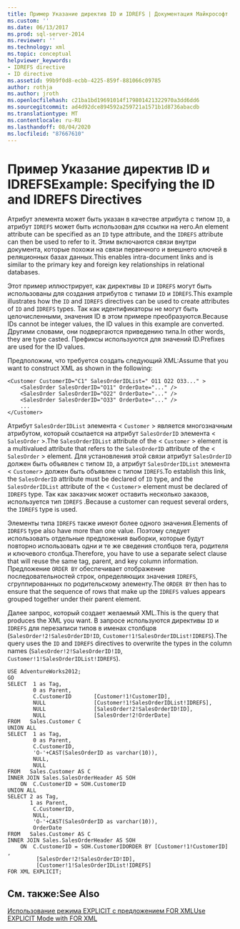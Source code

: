 ```yaml
---
title: Пример Указание директив ID и IDREFS | Документация Майкрософт
ms.custom: ''
ms.date: 06/13/2017
ms.prod: sql-server-2014
ms.reviewer: ''
ms.technology: xml
ms.topic: conceptual
helpviewer_keywords:
- IDREFS directive
- ID directive
ms.assetid: 99b9f0d8-ecbb-4225-859f-881066c09785
author: rothja
ms.author: jroth
ms.openlocfilehash: c21ba1bd19691014f179801421322970a3dd6dd6
ms.sourcegitcommit: ad4d92dce894592a259721a1571b1d8736abacdb
ms.translationtype: MT
ms.contentlocale: ru-RU
ms.lasthandoff: 08/04/2020
ms.locfileid: "87667610"
---
```

# <a name="example-specifying-the-id-and-idrefs-directives"></a><span data-ttu-id="38b8b-102">Пример Указание директив ID и IDREFS</span><span class="sxs-lookup"><span data-stu-id="38b8b-102">Example: Specifying the ID and IDREFS Directives</span></span>
  <span data-ttu-id="38b8b-103">Атрибут элемента может быть указан в качестве атрибута с типом `ID`, а атрибут `IDREFS` может быть использован для ссылки на него.</span><span class="sxs-lookup"><span data-stu-id="38b8b-103">An element attribute can be specified as an `ID` type attribute, and the `IDREFS` attribute can then be used to refer to it.</span></span> <span data-ttu-id="38b8b-104">Этим включаются связи внутри документа, которые похожи на связи первичного и внешнего ключей в реляционных базах данных.</span><span class="sxs-lookup"><span data-stu-id="38b8b-104">This enables intra-document links and is similar to the primary key and foreign key relationships in relational databases.</span></span>  
  
 <span data-ttu-id="38b8b-105">Этот пример иллюстрирует, как директивы `ID` и `IDREFS` могут быть использованы для создания атрибутов с типами `ID` и `IDREFS`.</span><span class="sxs-lookup"><span data-stu-id="38b8b-105">This example illustrates how the `ID` and `IDREFS` directives can be used to create attributes of `ID` and `IDREFS` types.</span></span> <span data-ttu-id="38b8b-106">Так как идентификаторы не могут быть целочисленными, значения ID в этом примере преобразуются.</span><span class="sxs-lookup"><span data-stu-id="38b8b-106">Because IDs cannot be integer values, the ID values in this example are converted.</span></span> <span data-ttu-id="38b8b-107">Другими словами, они подвергаются приведению типа.</span><span class="sxs-lookup"><span data-stu-id="38b8b-107">In other words, they are type casted.</span></span> <span data-ttu-id="38b8b-108">Префиксы используются для значений ID.</span><span class="sxs-lookup"><span data-stu-id="38b8b-108">Prefixes are used for the ID values.</span></span>  
  
 <span data-ttu-id="38b8b-109">Предположим, что требуется создать следующий XML:</span><span class="sxs-lookup"><span data-stu-id="38b8b-109">Assume that you want to construct XML as shown in the following:</span></span>  
  
```  
<Customer CustomerID="C1" SalesOrderIDList=" O11 O22 O33..." >  
    <SalesOrder SalesOrderID="O11" OrderDate="..." />  
    <SalesOrder SalesOrderID="O22" OrderDate="..." />  
    <SalesOrder SalesOrderID="O33" OrderDate="..." />  
    ...  
</Customer>  
```  
  
 <span data-ttu-id="38b8b-110">Атрибут `SalesOrderIDList` элемента < `Customer` > является многозначным атрибутом, который ссылается на атрибут `SalesOrderID` элемента < `SalesOrder` >.</span><span class="sxs-lookup"><span data-stu-id="38b8b-110">The `SalesOrderIDList` attribute of the < `Customer` > element is a multivalued attribute that refers to the `SalesOrderID` attribute of the < `SalesOrder` > element.</span></span> <span data-ttu-id="38b8b-111">Для установления этой связи атрибут `SalesOrderID` должен быть объявлен с типом `ID`, а атрибут `SalesOrderIDList` элемента < `Customer`> должен быть объявлен с типом `IDREFS`.</span><span class="sxs-lookup"><span data-stu-id="38b8b-111">To establish this link, the `SalesOrderID` attribute must be declared of `ID` type, and the `SalesOrderIDList` attribute of the < `Customer`> element must be declared of `IDREFS` type.</span></span> <span data-ttu-id="38b8b-112">Так как заказчик может оставить несколько заказов, используется тип `IDREFS` .</span><span class="sxs-lookup"><span data-stu-id="38b8b-112">Because a customer can request several orders, the `IDREFS` type is used.</span></span>  
  
 <span data-ttu-id="38b8b-113">Элементы типа `IDREFS` также имеют более одного значения.</span><span class="sxs-lookup"><span data-stu-id="38b8b-113">Elements of `IDREFS` type also have more than one value.</span></span> <span data-ttu-id="38b8b-114">Поэтому следует использовать отдельные предложения выборки, которые будут повторно использовать одни и те же сведения столбцов тега, родителя и ключевого столбца.</span><span class="sxs-lookup"><span data-stu-id="38b8b-114">Therefore, you have to use a separate select clause that will reuse the same tag, parent, and key column information.</span></span> <span data-ttu-id="38b8b-115">Предложение `ORDER BY` обеспечивает отображение последовательностей строк, определяющих значения `IDREFS`, сгруппированных по родительскому элементу.</span><span class="sxs-lookup"><span data-stu-id="38b8b-115">The `ORDER BY` then has to ensure that the sequence of rows that make up the `IDREFS` values appears grouped together under their parent element.</span></span>  
  
 <span data-ttu-id="38b8b-116">Далее запрос, который создает желаемый XML.</span><span class="sxs-lookup"><span data-stu-id="38b8b-116">This is the query that produces the XML you want.</span></span> <span data-ttu-id="38b8b-117">В запросе используются директивы `ID` и `IDREFS` для перезаписи типов в именах столбцов (`SalesOrder!2!SalesOrderID!ID`, `Customer!1!SalesOrderIDList!IDREFS`).</span><span class="sxs-lookup"><span data-stu-id="38b8b-117">The query uses the `ID` and `IDREFS` directives to overwrite the types in the column names (`SalesOrder!2!SalesOrderID!ID`, `Customer!1!SalesOrderIDList!IDREFS`).</span></span>  
  
```  
USE AdventureWorks2012;  
GO  
SELECT  1 as Tag,  
        0 as Parent,  
        C.CustomerID       [Customer!1!CustomerID],  
        NULL               [Customer!1!SalesOrderIDList!IDREFS],  
        NULL               [SalesOrder!2!SalesOrderID!ID],  
        NULL               [SalesOrder!2!OrderDate]  
FROM   Sales.Customer C   
UNION ALL   
SELECT  1 as Tag,  
        0 as Parent,  
        C.CustomerID,  
        'O-'+CAST(SalesOrderID as varchar(10)),   
        NULL,  
        NULL  
FROM   Sales.Customer AS C  
INNER JOIN Sales.SalesOrderHeader AS SOH  
    ON  C.CustomerID = SOH.CustomerID  
UNION ALL  
SELECT 2 as Tag,  
       1 as Parent,  
        C.CustomerID,  
        NULL,  
        'O-'+CAST(SalesOrderID as varchar(10)),  
        OrderDate  
FROM   Sales.Customer AS C  
INNER JOIN Sales.SalesOrderHeader AS SOH  
    ON  C.CustomerID = SOH.CustomerIDORDER BY [Customer!1!CustomerID] ,  
         [SalesOrder!2!SalesOrderID!ID],  
         [Customer!1!SalesOrderIDList!IDREFS]  
FOR XML EXPLICIT;  
```  
  
## <a name="see-also"></a><span data-ttu-id="38b8b-118">См. также:</span><span class="sxs-lookup"><span data-stu-id="38b8b-118">See Also</span></span>  
 [<span data-ttu-id="38b8b-119">Использование режима EXPLICIT с предложением FOR XML</span><span class="sxs-lookup"><span data-stu-id="38b8b-119">Use EXPLICIT Mode with FOR XML</span></span>](use-explicit-mode-with-for-xml.md)  
  
  
